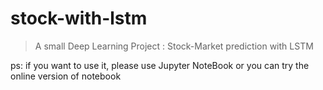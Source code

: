 # stock-with-lstm
> A small Deep Learning Project : Stock-Market prediction with LSTM

ps:  if you want to use it, please use Jupyter NoteBook or you can try the online version of notebook